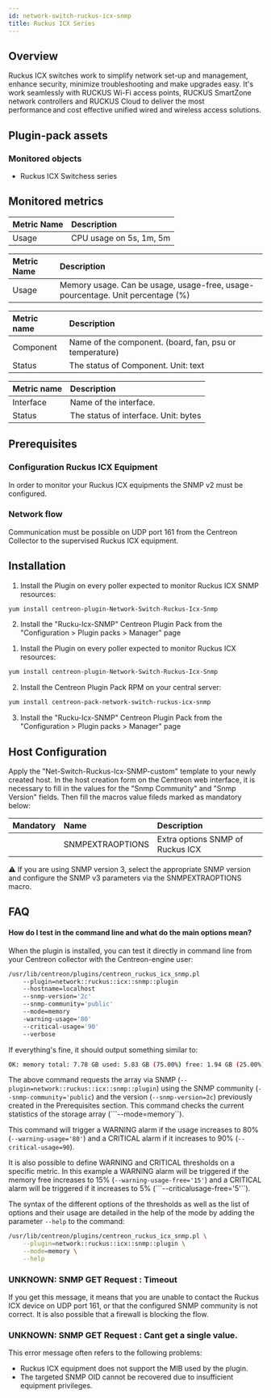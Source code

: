 ```yaml
---
id: network-switch-ruckus-icx-snmp
title: Ruckus ICX Series
---
```


## Overview

Ruckus ICX switches work  to simplify network set-up and management, enhance security, minimize troubleshooting and make upgrades easy.
It's work seamlessly with RUCKUS Wi-Fi access points, RUCKUS SmartZone network controllers and RUCKUS Cloud to deliver the most performance and cost effective unified wired and wireless access solutions.
	
## Plugin-pack assets

### Monitored objects

* Ruckus ICX Switchess series

## Monitored metrics 

<!--DOCUSAURUS_CODE_TABS-->
<!--Cpu-->

| Metric Name        | Description                                                                                             |
| :----------------- | :------------------------------------------------------------------------------------------------------ |
| Usage              | CPU usage on 5s, 1m, 5m   						                                                       |

<!--Memory-->

| Metric Name        | Description                                                                                             |
| :----------------- | :------------------------------------------------------------------------------------------------------ |
| Usage              | Memory usage. Can be usage, usage-free, usage-pourcentage. Unit percentage (%)						   |

<!--Hardware-->

| Metric name        | Description                                                                                             |
| :----------------- | :------------------------------------------------------------------------------------------------------ |
| Component          | Name of the component. (board, fan, psu or temperature)                                                 |
| Status             | The status of Component. Unit: text                                                                     |

<!--Traffic-->

| Metric name        | Description                                                                                             |
| :----------------- | :------------------------------------------------------------------------------------------------------ |
| Interface          | Name of the interface.								                                                   |
| Status             | The status of interface. Unit: bytes                                                                    |


<!--END_DOCUSAURUS_CODE_TABS-->

## Prerequisites

### Configuration Ruckus ICX Equipment  

In order to monitor your Ruckus ICX equipments the SNMP v2 must be configured.

### Network flow

Communication must be possible on UDP port 161 from the Centreon Collector to the supervised Ruckus ICX equipment.
 
## Installation

<!--DOCUSAURUS_CODE_TABS-->

<!--Online IMP Licence & IT-100 Editions-->

1. Install the Plugin on every poller expected to monitor Ruckus ICX SNMP resources:

```bash
yum install centreon-plugin-Network-Switch-Ruckus-Icx-Snmp
```

2. Install the "Rucku-Icx-SNMP" Centreon Plugin Pack from the "Configuration > Plugin packs > Manager" page


<!--Offline IMP License-->

1. Install the Plugin on every poller expected to monitor Ruckus ICX resources:

```bash
yum install centreon-plugin-Network-Switch-Ruckus-Icx-Snmp
```

2. Install the Centreon Plugin Pack RPM on your central server:

```bash
yum install centreon-pack-network-switch-ruckus-icx-snmp
```

3. Install the "Rucku-Icx-SNMP" Centreon Plugin Pack from the "Configuration > Plugin packs > Manager" page

<!--END_DOCUSAURUS_CODE_TABS-->

## Host Configuration

Apply the "Net-Switch-Ruckus-Icx-SNMP-custom" template to your newly created host.
In the host creation form on the Centreon web interface, it is necessary to fill in the values for the "Snmp Community" and "Snmp Version" fields.
Then fill the macros value fileds marked as mandatory below:

| Mandatory   | Name                    | Description                                                                                 |
| :---------- | :---------------------- | :------------------------------------------------------------------------------------------ |
|             | SNMPEXTRAOPTIONS        | Extra options SNMP of Ruckus ICX                                                          |

:warning: If you are using SNMP version 3, select the appropriate SNMP version and configure the SNMP v3 parameters via the SNMPEXTRAOPTIONS macro.

## FAQ

#### How do I test in the command line and what do the main options mean?

When the plugin is installed, you can test it directly in command line from your Centreon collector with the Centreon-engine user:

```bash
/usr/lib/centreon/plugins/centreon_ruckus_icx_snmp.pl
	--plugin=network::ruckus::icx::snmp::plugin
	--hostname=localhost
	--snmp-version='2c'
	--snmp-community='public' 
	--mode=memory
	-warning-usage='80' 
	--critical-usage='90'
	--verbose
```

If everything's fine, it should output something similar to:

```bash
OK: memory total: 7.78 GB used: 5.83 GB (75.00%) free: 1.94 GB (25.00%)|'memory.usage.bytes'=6261946368B;;;0;8349261824; 'memory.free.bytes'=2087315456B;;;0;8349261824; 'memory.usage.percentage'=75.00%;;;0;100
```

The above command requests the array via SNMP (```--plugin=network::ruckus::icx::snmp::plugin```) using the SNMP community (```--snmp-community='public```) and the version (```--snmp-version=2c```) previously created in the Prerequisites section.
This command checks the current statistics of the storage array (```--mode=memory``).

This command will trigger a WARNING alarm if the usage increases to 80% (```--warning-usage='80'```) and a CRITICAL alarm if it increases to 90% (```--critical-usage=90```). 

It is also possible to define WARNING and CRITICAL thresholds on a specific metric. In this example a WARNING alarm will be triggered if the memory free increases to 15% (```--warning-usage-free='15'```) and a CRITICAL alarm will be triggered if it increases to 5% (```--criticalusage-free='5'``).

The syntax of the different options of the thresholds as well as the list of options and their usage are detailed in the help of the mode by adding the parameter ```--help``` to the command:

```bash
/usr/lib/centreon/plugins/centreon_ruckus_icx_snmp.pl \
	--plugin=network::ruckus::icx::snmp::plugin \
	--mode=memory \
	--help
```

### UNKNOWN: SNMP GET Request : Timeout

If you get this message, it means that you are unable to contact the Ruckus ICX device on UDP port 161, or that the configured SNMP community is not correct. It is also possible that a firewall is blocking the flow.

### UNKNOWN: SNMP GET Request : Cant get a single value.

This error message often refers to the following problems: 
* Ruckus ICX equipment does not support the MIB used by the plugin.
* The targeted SNMP OID cannot be recovered due to insufficient equipment privileges.

